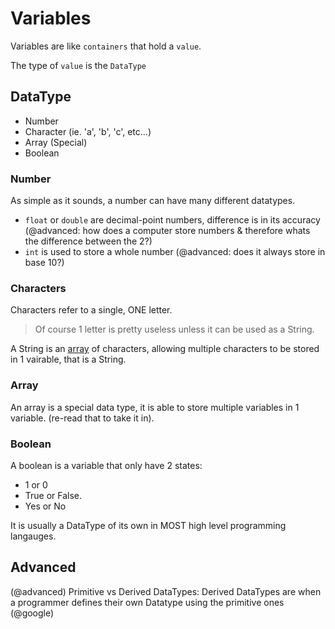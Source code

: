 # Variables

Variables are like `containers` that hold a `value`.

The type of `value` is the `DataType`


## DataType

- Number
- Character (ie. 'a', 'b', 'c', etc...)
- Array (Special)
- Boolean


### Number

As simple as it sounds, a number can have many different datatypes.

- `float` or `double` are decimal-point numbers, difference is in its accuracy (@advanced: how does a computer store numbers & therefore whats the difference between the 2?)
- `int` is used to store a whole number (@advanced: does it always store in base 10?)


### Characters

Characters refer to a single, ONE letter. 

> Of course 1 letter is pretty useless unless it can be used as a String. 

A String is an [array](#array) of characters, allowing multiple characters to be stored in 1 vairable, that is a String.


### Array

An array is a special data type, it is able to store multiple variables in 1 variable. (re-read that to take it in).


### Boolean 

A boolean is a variable that only have 2 states:
- 1 or 0
- True or False. 
- Yes or No

It is usually a DataType of its own in MOST high level programming langauges.


## Advanced
(@advanced) Primitive vs Derived DataTypes:
Derived DataTypes are when a programmer defines their own Datatype using the primitive ones (@google)
